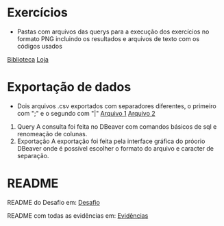 # Exercícios

* Pastas com arquivos das querys para a execução dos exercícios no formato PNG incluindo os resultados e arquivos de texto com os códigos usados

[Biblioteca](exercicios/biblioteca/)
[Loja](exercicios/loja/)


# Exportação de dados

* Dois arquivos .csv exportados com separadores diferentes, o primeiro com ";" e o segundo com "|"
[Arquivo 1](exercicios/exportação/5_Editoras.csv)
[Arquivo 2](exercicios/exportação/10_MaisCaros.csv)

1. Query
 A consulta foi feita no DBeaver com comandos básicos de sql e renomeação de colunas.
2. Exportação
 A exportação foi feita pela interface gráfica do próorio DBeaver onde é possível escolher o formato do arquivo e caracter de separação.

# README

README do Desafio em:
[Desafio](Desafio/README.md)

README com todas as evidências em:
[Evidências](evidencias/README.md)
